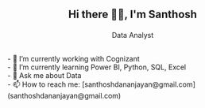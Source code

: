 ## <p align="center">Hi there 🙋‍♂️, I'm Santhosh</p>
<p align="center">Data Analyst</p>
<br>
- 🔭 I’m currently working with <bold>Cognizant</bold>
<br>
- 🌱 I’m currently learning <bold>Power BI, Python, SQL, Excel</bold>
<br>
- 💬 Ask me about <bold>Data</bold>
<br>
- 📫 How to reach me: [santhoshdananjayan@gmail.com](santhoshdananjayan@gmail.com)

<!--
**SanthoshD93/SanthoshD93** is a ✨ _special_ ✨ repository because its `README.md` (this file) appears on your GitHub profile.

Here are some ideas to get you started:

- 🔭 I’m currently working on ...
- 🌱 I’m currently learning ...
- 👯 I’m looking to collaborate on ...
- 🤔 I’m looking for help with ...
- 💬 Ask me about ...
- 📫 How to reach me: ...
- 😄 Pronouns: ...
- ⚡ Fun fact: ...
-->
